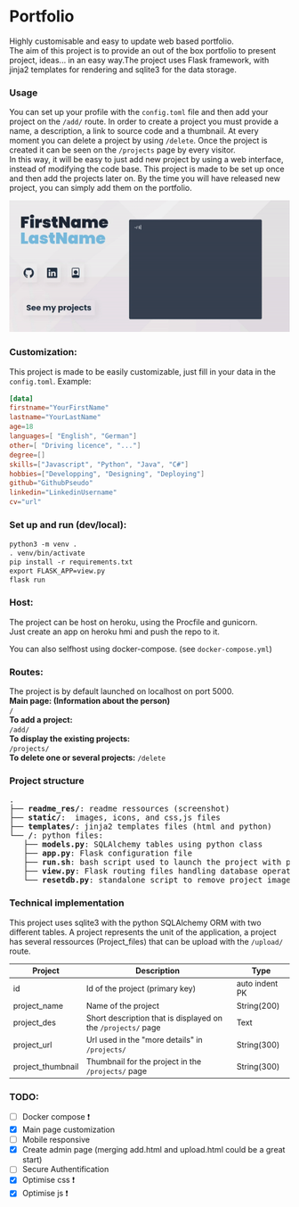 # Portfolio

Highly customisable and easy to update web based portfolio.  
The aim of this project is to provide an out of the box portfolio to present project, ideas... in an easy way.The project uses Flask framework, with jinja2 templates for rendering and sqlite3 for the data storage.  

### Usage

You can set up your profile with the `config.toml` file and then add your project on the `/add/` route.
In order to create a project you must provide a name, a description, a link to source code and a thumbnail. At every moment you can delete a project by using `/delete`. Once the project is created it can be seen on the `/projects` page by every visitor.  
In this way, it will be easy to just add new project by using a web interface, instead of modifying the code base.
This project is made to be set up once and then add the projects later on. By the time you will have released new project, you can simply add them on the portfolio.  

<p align="center">
<img src="readme_res/pef.gif" width=700> 
</p>

### Customization:

This project is made to be easily customizable, just fill in your data in the `config.toml`.
Example:
```toml
[data]
firstname="YourFirstName"
lastname="YourLastName"
age=18
languages=[ "English", "German"]
other=[ "Driving licence", "..."]
degree=[]
skills=["Javascript", "Python", "Java", "C#"]
hobbies=["Developping", "Designing", "Deploying"]
github="GithubPseudo"
linkedin="LinkedinUsername"
cv="url"

```

### Set up and run (dev/local):
```
python3 -m venv .
. venv/bin/activate
pip install -r requirements.txt
export FLASK_APP=view.py
flask run
```

### Host:

The project can be host on heroku, using the Procfile and gunicorn.  
Just create an app on heroku hmi and push the repo to it.

You can also selfhost using docker-compose. (see `docker-compose.yml`)
### Routes:

The project is by default launched on localhost on port 5000.  
**Main page: (Information about the person)**  
`/`  
**To add a project:**  
`/add/`  
**To display the existing projects:**  
`/projects/`  
**To delete one or several projects:**
`/delete`

### Project structure
<pre>
.  
├── <b>readme_res/</b>: readme ressources (screenshot)  
├── <b>static/</b>:  images, icons, and css,js files  
├── <b>templates/</b>: jinja2 templates files (html and python)  
└── <b>/</b>: python files:  
   ├── <b>models.py</b>: SQLAlchemy tables using python class  
   ├── <b>app.py</b>: Flask configuration file 
   ├── <b>run.sh</b>: bash script used to launch the project with python venv  
   ├── <b>view.py</b>: Flask routing files handling database operations  
   └── <b>resetdb.py</b>: standalone script to remove project_images and database content   
</pre>


### Technical implementation

This project uses sqlite3 with the python SQLAlchemy ORM with two different tables.
A project represents the unit of the application, a project has several ressources (Project_files) that can be upload with the `/upload/` route.

| Project        | Description                                                  | Type           |
|----------------|--------------------------------------------------------------|----------------|
| id             | Id of the project (primary key)                              | auto indent PK |
| project_name   | Name of the project                                          | String(200)    |
| project_des    | Short description that is displayed on the `/projects/` page | Text           |
| project_url    | Url used in the "more details" in `/projects/`         | String(300)    |
| project_thumbnail | Thumbnail for the project in the `/projects/` page  | String(300) |

### TODO:  
- [ ] Docker compose  :exclamation:
- [x] Main page customization
- [ ] Mobile responsive
- [x] Create admin page (merging add.html and upload.html could be a great start)
- [ ] Secure Authentification
- [x] Optimise css :exclamation:
- [x] Optimise js :exclamation:

